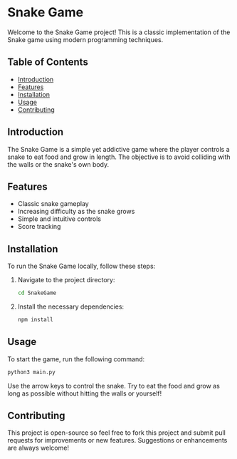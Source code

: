 # Snake Game

Welcome to the Snake Game project! This is a classic implementation of the Snake game using modern programming techniques.

## Table of Contents

- [Introduction](#introduction)
- [Features](#features)
- [Installation](#installation)
- [Usage](#usage)
- [Contributing](#contributing)

## Introduction

The Snake Game is a simple yet addictive game where the player controls a snake to eat food and grow in length. The objective is to avoid colliding with the walls or the snake's own body.

## Features

- Classic snake gameplay
- Increasing difficulty as the snake grows
- Simple and intuitive controls
- Score tracking

## Installation

To run the Snake Game locally, follow these steps:

1. Navigate to the project directory:
    ```bash
    cd SnakeGame
    ```
2. Install the necessary dependencies:
    ```bash
    npm install
    ```

## Usage

To start the game, run the following command:
```bash
python3 main.py
```

Use the arrow keys to control the snake. Try to eat the food and grow as long as possible without hitting the walls or yourself!

## Contributing

This project is open-source so feel free to fork this project and submit pull requests for improvements or new features. Suggestions or enhancements are always welcome!
